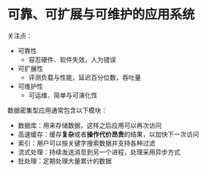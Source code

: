 # 可靠、可扩展与可维护的应用系统

关注点：

- 可靠性
  - 容忍硬件、软件失效，人为错误
- 可扩展性
  - 评测负载与性能，延迟百分位数，吞吐量
- 可维护性
  - 可运维、简单与可演化性



数据密集型应用通常包含以下模块：

- 数据库：用来存储数据，这样之后应用可以再次访问
- 高速缓存：缓存**复杂**或者**操作代价昂贵**的结果，以加快下一次访问
- 索引：用户可以按关键字搜索数据并支持各种过滤
- 流式处理：持续发送消息到另一个进程，处理采用异步方式
- 批处理：定期处理大量累计的数据

